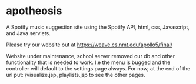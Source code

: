 # apotheosis
A Spotify music suggestion site using the Spotify API, html, css, Javascript, and Java servlets.

Please try our website out at https://weave.cs.nmt.edu/apollo5/final/

Website under maintenance, school server removed our db and other functionality that is needed to work. I.e the menu is bugged and the controller will default to the settings page always. For now, at the end of the url put: /visualize.jsp, playlists.jsp to see the other pages.
